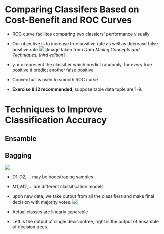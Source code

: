 # Comparing Classifers Based on Cost-Benefit and ROC Curves

- ROC curve facilites comparing two classiers' performance visually
- Our objective is to increase true positive rate as well as decrease false positive rate
![]({{site.url}}/{{site.baseurl}}/assets/roc/roc_curve.png)
[Image taken from *Data Mining Concepts and Techniques, third edition*]

- $y=x$ represent the classifier which predict randomly, for every true positive it predict another false positive
- Convex hull is used to smooth ROC curve

- **Exercise 8.12 recommended**, suppose table data tuple are 1-9.

# Techniques to Improve Classification Accuracy

## Ensamble
## Bagging
![]({{site.url}}/{{site.baseurl}}/assets/roc/ensamble.png)
- $D1, D2,...$ may be bootstraping samples
- $M1, M2,...$ are different classification models
- upon new data, we take output from all the classifiers and make final decision with majority votes.
![]({{site.url}}/{{site.baseurl}}/assets/roc/single_vs_ensamble.png)

- Actual classes are linearly separable
- Left is the output of single decisiontree, right is the output of ensamble of decision trees.